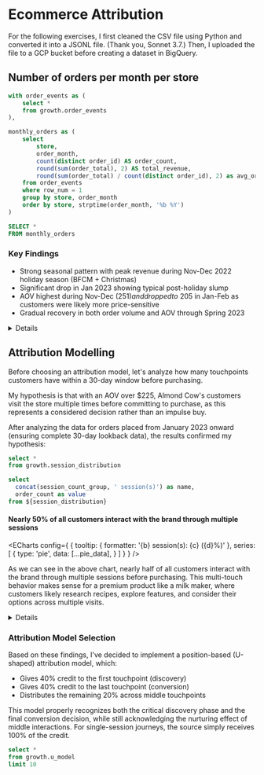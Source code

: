 # Ecommerce Attribution
For the following exercises, I first cleaned the CSV file using Python and converted it into a JSONL file. (Thank you, Sonnet 3.7.) Then, I uploaded the file to a GCP bucket before creating a dataset in BigQuery.

## Number of orders per month per store

```sql monthly_orders
with order_events as (
    select *
    from growth.order_events
),

monthly_orders as (
    select
        store,
        order_month,
        count(distinct order_id) AS order_count,
        round(sum(order_total), 2) AS total_revenue,
        round(sum(order_total) / count(distinct order_id), 2) as avg_order_value
    from order_events
    where row_num = 1
    group by store, order_month 
    order by store, strptime(order_month, '%b %Y')
)

SELECT *
FROM monthly_orders
```

<BarChart 
    data={monthly_orders} 
    x=order_month 
    y=total_revenue
    yFmt=usd0k
    y2Fmt=usd
    y2=avg_order_value
    y2SeriesType=line
    sort=false
    seriesOrder=order_month
    chartAreaHeight=350
/>

<DataTable data={monthly_orders} totalRow=true >
  <Column id=store />
  <Column id=order_month />
  <Column id=order_count />
  <Column id=total_revenue fmt=usd0 />
  <Column id=avg_order_value totalAgg="average of $225.65" />
</DataTable>


### Key Findings
- Strong seasonal pattern with peak revenue during Nov-Dec 2022 holiday season (BFCM + Christmas)
- Significant drop in Jan 2023 showing typical post-holiday slump
- AOV highest during Nov-Dec ($251) and dropped to ~$205 in Jan-Feb as customers were likely more price-sensitive
- Gradual recovery in both order volume and AOV through Spring 2023

<Details title="SQL Query used to calculate the number of orders per month per store">

```sql
WITH orders AS (
  SELECT 
    REGEXP_REPLACE(shopifyShopURL, '^https?://|/$', '') AS store,
    shopifyOrderId AS order_id,
    DATE(shopifyOrderProcessedAt) AS order_date,
    FORMAT_DATE('%b %Y', DATE(shopifyOrderProcessedAt)) as order_month,
    shopifyOrderTotalPrice AS order_total,
    ROW_NUMBER() OVER(PARTITION BY shopifyOrderId ORDER BY shopifyOrderProcessedAt) AS row_num
  FROM growth.pixeldata
  WHERE shopifyOrderId IS NOT NULL
    AND pagePath LIKE '%/thank_you'
),

monthly_orders AS (
  SELECT
    store,
    order_month,
    COUNT(*) AS order_count,
    ROUND(SUM(order_total), 2) AS total_revenue,
    ROUND(SUM(order_total) / COUNT(*), 2) AS avg_order_value
  FROM orders
  WHERE row_num = 1
  GROUP BY store, order_month
  ORDER BY store, PARSE_DATE('%b %Y', order_month)
)

SELECT * FROM monthly_orders

```

This query addresses several important data quality considerations:

1. Normalizes store URLs to ensure consistent grouping regardless of URL format
2. Filters for actual conversion events using the `thank_you` page path, avoiding duplicate counting from order status checks
3. Deduplicates multiple pixel events for the same order ID by using `ROW_NUMBER()` and selecting only the first occurrence
4. Takes the earliest order record when multiple events exist, ensuring consistent handling of duplicates
5. Calculates key metrics like order count, total revenue, and average order value

</Details>

## Attribution Modelling

Before choosing an attribution model, let's analyze how many touchpoints customers have within a 30-day window before purchasing.

My hypothesis is that with an AOV over $225, Almond Cow's customers visit the store multiple times before committing to purchase, as this represents a considered decision rather than an impulse buy.

After analyzing the data for orders placed from January 2023 onward (ensuring complete 30-day lookback data), the results confirmed my hypothesis:

```sql session_distribution
select *
from growth.session_distribution
```

```sql pie_data
select
  concat(session_count_group, ' session(s)') as name,
  order_count as value
from ${session_distribution}
```

#### Nearly 50% of all customers interact with the brand through multiple sessions
<ECharts config={
    {
        tooltip: {
            formatter: '{b} session(s): {c} ({d}%)'
        },
        series: [
        {
          type: 'pie',
          data: [...pie_data],
        }
      ]
      }
    }
/>


As we can see in the above chart, nearly half of all customers interact with the brand through multiple sessions before purchasing. This multi-touch behavior makes sense for a premium product like a milk maker, where customers likely research recipes, explore features, and consider their options across multiple visits.

<Details title="SQL Query used to find how many touchpoints customers have">

First, I wrote a CTE to get all order data, making sure to filter only for "thank you" pages and orders from January 2023 onwards. I'm using a 30-day lookback window, and the first events in the dataset were triggered around November 24th, so starting from January gives us complete lookback data for all orders.

I also used the `ROW_NUMBER()` function to handle potential duplicate order events by assigning a sequence number to each order record:


```sql
WITH order_events AS (
  SELECT
    shopifyOrderId,
    TIMESTAMP_MILLIS(CAST(timestamp AS INT64)) AS order_timestamp,
    DATE(shopifyOrderProcessedAt) AS order_datetime,
    shopifyOrderTotalPrice AS order_total,
    ip,
    ROW_NUMBER() OVER(PARTITION BY shopifyOrderId ORDER BY timestamp) AS row_num
  FROM `polar-455513.growth.pixeldata`
  WHERE 
    shopifyOrderId IS NOT NULL
    AND pagePath LIKE '%/thank_you'
    AND DATE(shopifyOrderProcessedAt) >= '2023-01-01'
),

unique_orders AS (
  SELECT
    shopifyOrderId,
    order_timestamp,
    order_datetime,
    order_total,
    ip
  FROM order_events
  WHERE row_num = 1
)
```

I then created a second CTE to keep only unique orders by filtering for `row_num = 1`, ensuring I count each order exactly once:

```sql
unique_orders AS (
  SELECT shopifyOrderId, order_timestamp, order_datetime, order_total, ip
  FROM order_events
  WHERE row_num = 1
)
```

Next, I joined the unique orders with all the pixel data to find every interaction that happened within 30 days before each purchase. I'm using the IP address to connect users to their events and adding logic to determine the traffic source:

```sql
pre_purchase_events AS (
  SELECT
    o.shopifyOrderId,
    o.order_timestamp,
    o.order_datetime,
    o.order_total,
    o.ip,
    p.timestamp AS event_timestamp,
    TIMESTAMP_MILLIS(CAST(p.timestamp AS INT64)) AS event_timestamp_formatted,
    p.pagePath,
    p.utmSource,
    p.pageReferrer,
    COALESCE(p.utmSource, 
      CASE 
        WHEN p.pageReferrer IS NULL OR p.pageReferrer = '' OR p.pageReferrer LIKE '%almondcow.co%' THEN 'direct'
        ELSE REGEXP_EXTRACT(REGEXP_EXTRACT(p.pageReferrer, 'http[s]?://([^/]*)'), '([^.]+\\.[^.]+)$') 
      END) AS source
  FROM unique_orders o
  JOIN `polar-455513.growth.pixeldata` p
    ON o.ip = p.ip
    AND TIMESTAMP_MILLIS(CAST(p.timestamp AS INT64)) <= o.order_timestamp
    AND TIMESTAMP_MILLIS(CAST(p.timestamp AS INT64)) >= TIMESTAMP_SUB(o.order_timestamp, INTERVAL 30 DAY)
),
```

This is where I implemented the session logic. I first used a `LAG()` function to find the previous timestamp for each event:

```sql
with_prev_timestamp AS (
  SELECT
    *,
    LAG(event_timestamp_formatted) OVER(PARTITION BY shopifyOrderId, ip ORDER BY event_timestamp) AS prev_timestamp
  FROM pre_purchase_events
),
```

Then I marked session boundaries when there's a gap of more than 30 minutes between events:

```sql
session_boundaries AS (
  SELECT
    *,
    CASE 
      WHEN prev_timestamp IS NULL OR 
           TIMESTAMP_DIFF(event_timestamp_formatted, prev_timestamp, SECOND) > 1800 
      THEN 1 
      ELSE 0 
    END AS is_new_session
  FROM with_prev_timestamp
),
```

I then used a cumulative sum to assign a consistent session number to all events in the same session:
```sql
session_groups AS (
  SELECT
    *,
    SUM(is_new_session) OVER(PARTITION BY shopifyOrderId, ip ORDER BY event_timestamp) AS session_number
  FROM session_boundaries
),
```

For each session, I identifed the entry source (first touchpoint), session duration, and interaction count:
```sql
session_sources AS (
  SELECT
    shopifyOrderId,
    ip,
    session_number,
    ARRAY_AGG(source ORDER BY event_timestamp ASC LIMIT 1)[OFFSET(0)] AS session_source,
    MIN(event_timestamp_formatted) AS session_start,
    MAX(event_timestamp_formatted) AS session_end,
    COUNT(*) AS interactions_in_session
  FROM session_groups
  GROUP BY shopifyOrderId, ip, session_number
)
```

I then counted sessions per order and constructed the customer journey path:
```sql
session_counts_per_order AS (
  SELECT
    shopifyOrderId,
    COUNT(*) AS session_count,
    STRING_AGG(session_source, ' > ' ORDER BY session_start) AS source_path
  FROM session_sources
  GROUP BY shopifyOrderId
)
```

Finally, I created a distribution to see how many touchpoints customers typically have before purchasing:
```sql
session_distribution AS (
  SELECT
    CASE WHEN session_count >= 5 THEN '5+' ELSE CAST(session_count AS STRING) END AS session_count_group,
    COUNT(*) AS order_count,
    ROUND(COUNT(*) * 100.0 / SUM(COUNT(*)) OVER(), 2) AS percentage
  FROM session_counts_per_order
  GROUP BY session_count_group
)
```
</Details>

### Attribution Model Selection
Based on these findings, I've decided to implement a position-based (U-shaped) attribution model, which:
- Gives 40% credit to the first touchpoint (discovery)
- Gives 40% credit to the last touchpoint (conversion)
- Distributes the remaining 20% across middle touchpoints

This model properly recognizes both the critical discovery phase and the final conversion decision, while still acknowledging the nurturing effect of middle interactions. For single-session journeys, the source simply receives 100% of the credit.

```sql attribution
select *
from growth.u_model
limit 10
```

<BarChart 
    data={attribution} 
    x=source_group
    y=attributed_revenue
    yFmt=usd0k
    y2=percentage_total
    y2Fmt=pct
    y2SeriesType=line
/>

<DataTable  data={attribution} totalRow=true >
  <Column id=source_group />
  <Column id=attributed_revenue  fmt=usd0/>
  <Column id=percentage_total fmt=pct />
</DataTable>

